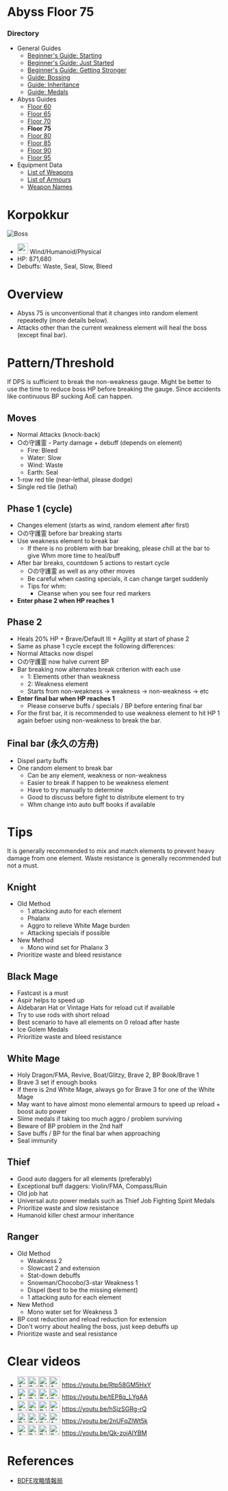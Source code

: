 ﻿# Abyss Floor 75
### Directory
* General Guides
	* <a href="guide-1.md">Beginner's Guide: Starting</a>
	* <a href="guide-2.md">Beginner's Guide: Just Started</a>
	* <a href="guide-3.md">Beginner's Guide: Getting Stronger</a>
	* <a href="guide-4.md">Guide: Bossing</a>
	* <a href="guide-5.md">Guide: Inheritance</a>
	* <a href="guide-6.md">Guide: Medals</a>
* Abyss Guides
	* <a href="abyss-60.md">Floor 60</a>
	* <a href="abyss-65.md">Floor 65</a>
	* <a href="abyss-70.md">Floor 70</a>
	* **Floor 75**
	* <a href="abyss-80.md">Floor 80</a>
	* <a href="abyss-85.md">Floor 85</a>
	* <a href="abyss-90.md">Floor 90</a>
	* <a href="abyss-95.md">Floor 95</a>
* Equipment Data
	* <a href="list-weapons.md">List of Weapons</a>
	* <a href="list-armours.md">List of Armours</a>
	* <a href="list-names.md">Weapon Names</a>
	
# Korpokkur
![Boss](https://caelum.s-ul.eu/WqaI0ier.jpg)
* <img src="https://caelum.s-ul.eu/d7KNBOoa.png" width="25"> Wind/Humanoid/Physical
* HP: 871,680
* Debuffs: Waste, Seal, Slow, Bleed

# Overview
* Abyss 75 is unconventional that it changes into random element repeatedly (more details below).
* Attacks other than the current weakness element will heal the boss (except final bar).

# Pattern/Threshold
If DPS is sufficient to break the non-weakness gauge. Might be better to use the time to reduce boss HP before breaking the gauge. Since accidents like continuous BP sucking AoE can happen.

## Moves
* Normal Attacks (knock-back)
* ○の守護霊 - Party damage + debuff (depends on element)
	* Fire: Bleed 
	* Water: Slow 
	* Wind: Waste 
	* Earth: Seal
* 1-row red tile (near-lethal, please dodge)
* Single red tile (lethal)

## Phase 1 (cycle)
* Changes element (starts as wind, random element after first)
* ○の守護霊 before bar breaking starts
* Use weakness element to break bar
	* If there is no problem with bar breaking, please chill at the bar to give Whm more time to heal/buff
* After bar breaks, countdown 5 actions to restart cycle
	* ○の守護霊 as well as any other moves
	* Be careful when casting specials, it can change target suddenly
	* Tips for whm:
		* Cleanse when you see four red markers
* **Enter phase 2 when HP reaches 1**

## Phase 2
* Heals 20% HP + Brave/Default III + Agility at start of phase 2
* Same as phase 1 cycle except the following differences:
* Normal Attacks now dispel
* ○の守護霊 now halve current BP
* Bar breaking now alternates break criterion with each use
	* 1: Elements other than weakness
	* 2: Weakness element
	* Starts from non-weakness -> weakness -> non-weakness -> etc
* **Enter final bar when HP reaches 1**
	* Please conserve buffs / specials / BP before entering final bar
* For the first bar, it is recommended to use weakness element to hit HP 1 again befoer using non-weakness to break the bar.

## Final bar (永久の方舟)
* Dispel party buffs
* One random element to break bar
	* Can be any element, weakness or non-weakness
	* Easier to break if happen to be weakness element
	* Have to try manually to determine
	* Good to discuss before fight to distribute element to try
	* Whm change into auto buff books if available

# Tips
It is generally recommended to mix and match elements to prevent heavy damage from one element. Waste resistance is generally recommended but not a must. 

## Knight
* Old Method
	* 1 attacking auto for each element
	* Phalanx
	* Aggro to relieve White Mage burden
	* Attacking specials if possible
* New Method
	* Mono wind set for Phalanx 3
* Prioritize waste and bleed resistance

## Black Mage
* Fastcast is a must
* Aspir helps to speed up
* Aldebaran Hat or Vintage Hats for reload cut if available
* Try to use rods with short reload
* Best scenario to have all elements on 0 reload after haste
* Ice Golem Medals
* Prioritize waste and bleed resistance

## White Mage
* Holy Dragon/FMA, Revive, Boat/Glitzy, Brave 2, BP Book/Brave 1
* Brave 3 set if enough books 
* If there is 2nd White Mage, always go for Brave 3 for one of the White Mage
* May want to have almost mono elemental armours to speed up reload + boost auto power
* Slime medals if taking too much aggro / problem surviving
* Beware of BP problem in the 2nd half
* Save buffs / BP for the final bar when approaching
* Seal immunity

## Thief
* Good auto daggers for all elements (preferably)
* Exceptional buff daggers: Violin/FMA, Compass/Ruin
* Old job hat
* Universal auto power medals such as Thief Job Fighting Spirit Medals
* Prioritize waste and slow resistance
* Humanoid killer chest armour inheritance

## Ranger
* Old Method
	* Weakness 2
	* Slowcast 2 and extension
	* Stat-down debuffs
	* Snowman/Chocobo/3-star Weakness 1
	* Dispel (best to be the missing element)
	* 1 attacking auto for each element
* New Method
	* Mono water set for Weakness 3
* BP cost reduction and reload reduction for extension
* Don't worry about healing the boss, just keep debuffs up
* Prioritize waste and seal resistance

# Clear videos
* <img src="https://caelum.s-ul.eu/Fi8dYRtv.jpg" width="25" alt="Assassin"><img src="https://caelum.s-ul.eu/KHPaHS9n.jpg" width="25" alt="Sniper"><img src="https://caelum.s-ul.eu/6ep5gyBy.jpg" width="25" alt="Priest"><img src="https://caelum.s-ul.eu/Fi8dYRtv.jpg" width="25" alt="Assassin"> https://youtu.be/Rtp58GM5HxY
* <img src="https://caelum.s-ul.eu/Fi8dYRtv.jpg" width="25" alt="Assassin"><img src="https://caelum.s-ul.eu/6ep5gyBy.jpg" width="25" alt="Priest"><img src="https://caelum.s-ul.eu/wIBPnCMQ.jpg" width="25" alt="Paladin"><img src="https://caelum.s-ul.eu/KHPaHS9n.jpg" width="25" alt="Sniper"> https://youtu.be/tEP8q_LYgAA
* <img src="https://caelum.s-ul.eu/KHPaHS9n.jpg" width="25" alt="Sniper"><img src="https://caelum.s-ul.eu/6ep5gyBy.jpg" width="25" alt="Priest"><img src="https://caelum.s-ul.eu/6ep5gyBy.jpg" width="25" alt="Priest"><img src="https://caelum.s-ul.eu/Fi8dYRtv.jpg" width="25" alt="Assassin"> https://youtu.be/hSjzSGRg-rQ
* <img src="https://caelum.s-ul.eu/6ep5gyBy.jpg" width="25" alt="Priest"><img src="https://caelum.s-ul.eu/wIBPnCMQ.jpg" width="25" alt="Paladin"><img src="https://caelum.s-ul.eu/KHPaHS9n.jpg" width="25" alt="Sniper"><img src="https://caelum.s-ul.eu/Fi8dYRtv.jpg" width="25" alt="Assassin"> https://youtu.be/2nUFqZlWt5k
* <img src="https://caelum.s-ul.eu/fNKzRReH.jpg" width="25" alt="Arcanist"><img src="https://caelum.s-ul.eu/6ep5gyBy.jpg" width="25" alt="Priest"><img src="https://caelum.s-ul.eu/6ep5gyBy.jpg" width="25" alt="Priest"><img src="https://caelum.s-ul.eu/KHPaHS9n.jpg" width="25" alt="Sniper"> https://youtu.be/Qk-zoiAIYBM

# References
* [BDFE攻略情報局](https://wiki3.jp/bdfe-istantal/page/218)